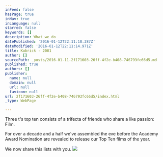 ```yaml
---
inFeed: false
hasPage: true
inNav: true
inLanguage: null
starred: false
keywords: []
description: What we do
datePublished: '2016-01-12T22:11:18.387Z'
dateModified: '2016-01-12T22:11:14.971Z'
title: Kubrick - 2001
author: []
sourcePath: _posts/2016-01-11-2f171603-26ff-4f2e-b408-746793fc66d5.md
published: true
authors: []
publisher:
  name: null
  domain: null
  url: null
  favicon: null
url: 2f171603-26ff-4f2e-b408-746793fc66d5/index.html
_type: WebPage

---
```

Three t's top ten consists of a trifecta of friends who share a like passion: Film.

For over a decade and a half we've assembled the eve before the Academy Award Nomination are revealed to release our Top Ten films of the year.

We now share this lists with you.
![](https://the-grid-user-content.s3-us-west-2.amazonaws.com/1d1e83e9-d0ca-4958-93c2-0bb5c073483a.jpg)
